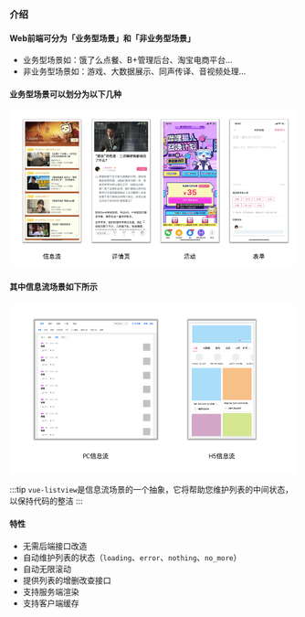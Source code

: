 ### 介绍

<Phone page="" />

#### Web前端可分为「业务型场景」和「非业务型场景」
- 业务型场景如：饿了么点餐、B+管理后台、淘宝电商平台…
- 非业务型场景如：游戏、大数据展示、同声传译、音视频处理…

#### 业务型场景可以划分为以下几种
<img src="./images/web-mode.png">

#### 其中信息流场景如下所示
<img src="./images/flowlist.png"> 

:::tip
`vue-listview`是信息流场景的一个抽象，它将帮助您维护列表的中间状态，以保持代码的整洁
:::

#### 特性
- 无需后端接口改造
- 自动维护列表的状态（`loading`、`error`、`nothing`、`no_more`）
- 自动无限滚动
- 提供列表的增删改查接口
- 支持服务端渲染
- 支持客户端缓存
